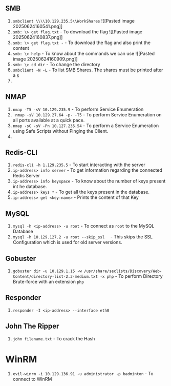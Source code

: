 ## SMB
1. `smbclient \\\\10.129.235.5\\WorkShares`
	![[Pasted image 20250624160541.png]]
2. `smb: \> get flag.txt` - To download the flag
	![[Pasted image 20250624160837.png]]
3. `smb: \> get flag.txt -` - To download the flag and also print the content 
4. `smb: \> help` - To know about the commands we can use
	![[Pasted image 20250624160909.png]]
5. `smb: \> cd dir` - To change the directory
6. `smbclient -N -L` - To list SMB Shares. The shares must be printed after a `$`
7. 

## NMAP
1. `nmap -T5 -sV 10.129.235.9` - To perform Service Enumeration 
2. ` nmap -sV 10.129.27.64 -p- -T5` - To perform Service Enumeration on all ports available at a quick pace.
3. `nmap -sC -sV -Pn 10.127.235.54` - To perform a Service Enumeration using Safe Scripts without Pinging the Client.
4. 

## Redis-CLI
1. `redis-cli -h 1.129.235.5` - To start interacting with the server
2. `ip-address> info server` - To get information regarding the connected Redis Server
3. `ip-address> info keyspace` - To know about the number of keys present int he database.
4. `ip-address> keys *` - To get all the keys present in the database.
5. `ip-address> get <key-name>` - Prints the content of that Key


## MySQL
1. `mysql -h <ip-address> -u root` - To connect as `root` to the MySQL Database 
2. `mysql -h 10.129.127.2 -u root --skip_ssl  ` - This skips the SSL Configuration which is used for old server versions.


## Gobuster
1. `gobuster dir -u 10.129.1.15 -w /usr/share/seclists/Discovery/Web-Content/directory-list-2.3-medium.txt -x php` - To perform Directory Brute-force with an extension `php`


## Responder 
1. `responder -I <ip-address> --interface eth0`

## John The Ripper
1. `john filename.txt` - To crack the Hash 

# WinRM
1. `evil-winrm -i 10.129.136.91 -u administrator -p badminton` - To connect to WinRM

